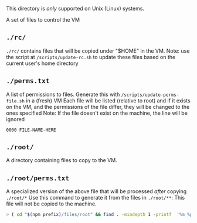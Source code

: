 This directory is _only_ supported on Unix (Linux) systems.

A set of files to control the VM

## `./rc/`

`./rc/` contains files that will be copied under "$HOME" in the VM.
Note: use the script at `/scripts/update-rc.sh` to update these files based on the current user's home directory

## `./perms.txt`

A list of permissions to files. Generate this with `/scripts/update-perms-file.sh` in a (fresh) VM
Each file will be listed (relative to root) and if it exists on the VM, and the permissions of the file differ, they will be changed to the ones specified
Note: If the file doesn't exist on the machine, the line will be ignored

`0000 FILE-NAME-HERE`

## `./root/`

A directory containing files to copy to the VM.

## `./root/perms.txt`

A specialized version of the above file that will be processed _after_ copying `./root/*`
Use this command to generate it from the files in `./root/**`:
This file will not be copied to the machine.

```bash
> ( cd "$(npm prefix)/files/root" && find . -mindepth 1 -printf  '%m %p\n' ) >| "$(npm prefix)/files/root/perms.txt"
```
